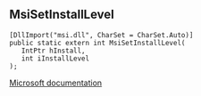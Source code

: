 ## MsiSetInstallLevel

```
[DllImport("msi.dll", CharSet = CharSet.Auto)]
public static extern int MsiSetInstallLevel(
   IntPtr hInstall,
   int iInstallLevel
);
```

[Microsoft documentation](https://docs.microsoft.com/en-us/windows/win32/api/msi/nf-msi-msisetinstalllevel)
